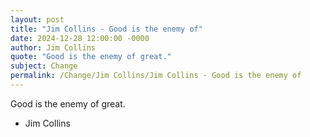 ```yaml
---
layout: post
title: "Jim Collins - Good is the enemy of"
date: 2024-12-28 12:00:00 -0000
author: Jim Collins
quote: "Good is the enemy of great."
subject: Change
permalink: /Change/Jim Collins/Jim Collins - Good is the enemy of
---
```


Good is the enemy of great.

- Jim Collins
